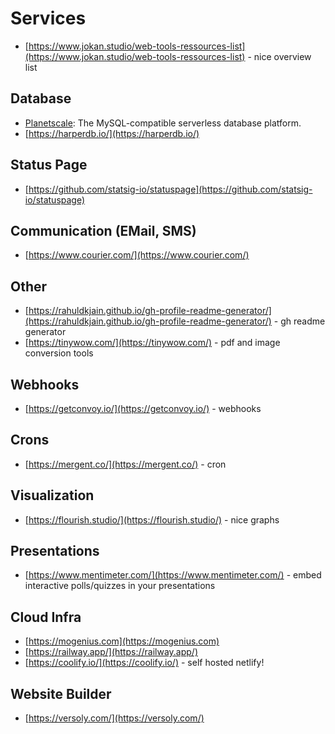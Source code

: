 # Services

- [https://www.jokan.studio/web-tools-ressources-list](https://www.jokan.studio/web-tools-ressources-list) - nice overview list

## Database

- [Planetscale](https://planetscale.com/): The MySQL-compatible serverless database platform.
- [https://harperdb.io/](https://harperdb.io/)

## Status Page

- [https://github.com/statsig-io/statuspage](https://github.com/statsig-io/statuspage)

## Communication (EMail, SMS)

- [https://www.courier.com/](https://www.courier.com/)

## Other

- [https://rahuldkjain.github.io/gh-profile-readme-generator/](https://rahuldkjain.github.io/gh-profile-readme-generator/) - gh readme generator
- [https://tinywow.com/](https://tinywow.com/) - pdf and image conversion tools

## Webhooks

- [https://getconvoy.io/](https://getconvoy.io/) - webhooks

## Crons

- [https://mergent.co/](https://mergent.co/) - cron

## Visualization

- [https://flourish.studio/](https://flourish.studio/) - nice graphs

## Presentations

- [https://www.mentimeter.com/](https://www.mentimeter.com/) - embed interactive polls/quizzes in your presentations

## Cloud Infra

- [https://mogenius.com](https://mogenius.com)
- [https://railway.app/](https://railway.app/)
- [https://coolify.io/](https://coolify.io/) - self hosted netlify!

## Website Builder

- [https://versoly.com/](https://versoly.com/)
